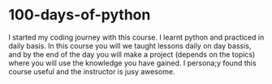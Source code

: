 # 100-days-of-python
I started my coding journey with this course. I learnt python and practiced in daily basis. In this course you will we taught lessons daily on day bassis, and by the end of the day you will make a project (depends on the topics) where you will use the knowledge you have gained. I persona;y found this course useful and the instructor is jusy awesome.

